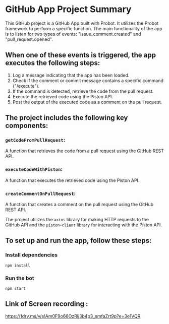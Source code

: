 # GitHub App Project Summary

This GitHub project is a GitHub App built with Probot. It utilizes the Probot framework to perform a specific function. The main functionality of the app is to listen for two types of events: "issue_comment.created" and "pull_request.opened". 

## When one of these events is triggered, the app executes the following steps:

1. Log a message indicating that the app has been loaded.
2. Check if the comment or commit message contains a specific command ("/execute").
3. If the command is detected, retrieve the code from the pull request.
4. Execute the retrieved code using the Piston API.
5. Post the output of the executed code as a comment on the pull request.

## The project includes the following key components:

### `getCodeFromPullRequest`:
A function that retrieves the code from a pull request using the GitHub REST API.

### `executeCodeWithPiston`:
A function that executes the retrieved code using the Piston API.

### `createCommentOnPullRequest`:
A function that creates a comment on the pull request using the GitHub REST API.

The project utilizes the `axios` library for making HTTP requests to the GitHub API and the `piston-client` library for interacting with the Piston API.

## To set up and run the app, follow these steps:

### Install dependencies
`npm install`

### Run the bot
`npm start`
## Link of Screen recording :
https://1drv.ms/v/s!Am0F9o66OzRlj3b4p3_smfaZrt9p?e=3e1VQR





